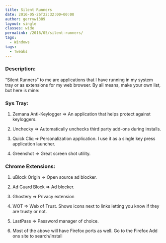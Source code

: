 ```yaml
---
title: Silent Runners
date: 2016-05-26T22:32:00+00:00
author: gerryw1389
layout: single
classes: wide
permalink: /2016/05/silent-runners/
tags:
  - Windows
tags:
  - Tweaks
---
```

<!--more-->

### Description:

&#8220;Silent Runners&#8221; to me are applications that I have running in my system tray or as extensions for my web browser. By all means, make your own list, but here is mine:

### Sys Tray:

1. Zemana Anti-Keylogger => An application that helps protect against keyloggers.

2. Unchecky => Automatically unchecks third party add-ons during installs.

3. Quick Cliq => Personalization application. I use it as a single key press application launcher.

4. Greenshot => Great screen shot utility.

### Chrome Extensions:

1. uBlock Origin => Open source ad blocker.

2. Ad Guard Block => Ad blocker.

3. Ghostery => Privacy extension

4. WOT => Web of Trust. Shows icons next to links letting you know if they are trusty or not.

5. LastPass => Password manager of choice.

6. Most of the above will have Firefox ports as well. Go to the Firefox Add ons site to search/install